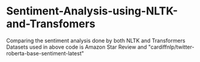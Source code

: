 # Sentiment-Analysis-using-NLTK-and-Transfomers
Comparing the sentiment analysis done by both NLTK and Transformers
Datasets used in above code is Amazon Star Review and "cardiffnlp/twitter-roberta-base-sentiment-latest"
